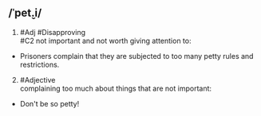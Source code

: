 ## /ˈpet̬.i/
1. #Adj #Disapproving  
#C2 
not important and not worth giving attention to:

- Prisoners complain that they are subjected to too many petty rules and restrictions.

2. #Adjective  
complaining too much about things that are not important:

- Don't be so petty!

